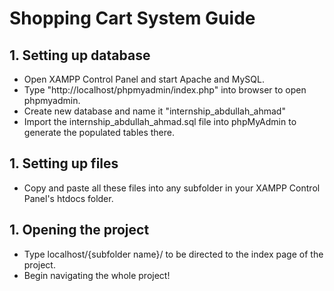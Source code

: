 # Shopping Cart System Guide

## 1. Setting up database
- Open XAMPP Control Panel and start Apache and MySQL.
- Type "http://localhost/phpmyadmin/index.php" into browser to open phpmyadmin.
- Create new database and name it "internship_abdullah_ahmad"
- Import the internship_abdullah_ahmad.sql file into phpMyAdmin to generate the populated tables there.

## 1. Setting up files
- Copy and paste all these files into any subfolder in your XAMPP Control Panel's htdocs folder.

## 1. Opening the project
- Type localhost/{subfolder name}/ to be directed to the index page of the project.
- Begin navigating the whole project!

